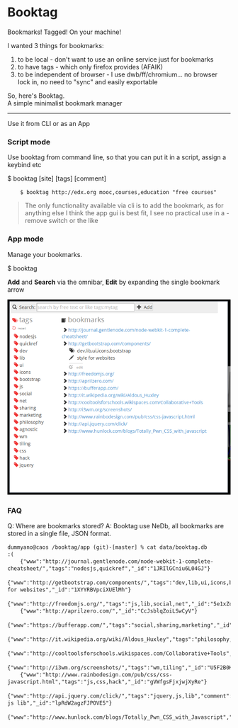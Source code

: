 Booktag
=======

Bookmarks! Tagged! On your machine!

I wanted 3 things for bookmarks:

1. to be local - don't want to use an online service just for bookmarks
2. to have tags - which only firefox provides (AFAIK)
3. to be independent of browser - I use dwb/ff/chromium... no browser lock in, no need to "sync" and easily exportable

So, here's Booktag.  
A simple minimalist bookmark manager

----

Use it from CLI or as an App

### Script mode
Use booktag from command line, so that you can put it in a script, assign a keybind etc

$ booktag [site] [tags] [comment]

        $ booktag http://edx.org mooc,courses,education "free courses"

>The only functionality available via cli is to add the bookmark, as for anything else I think
>the app gui is best fit, I see no practical use in a -remove switch or the like

### App mode
Manage your bookmarks.

$ booktag

**Add** and **Search** via the omnibar, **Edit** by expanding the single bookmark arrow

![Screenshot](docs/screenshot.png)

### FAQ
Q: Where are bookmarks stored?
A: Booktag use NeDb, all bookmarks are stored in a single file, JSON format.

    dummyano@caos /booktag/app (git)-[master] % cat data/booktag.db                                                                           :(
        {"www":"http://journal.gentlenode.com/node-webkit-1-complete-cheatsheet/","tags":"nodesjs,quickref","_id":"1JRIlGCniu6L04GJ"}
        {"www":"http://getbootstrap.com/components/","tags":"dev,lib,ui,icons,bootstrap","comment":"style for websites","_id":"1XYYRBVpciXUElMh"}
        {"www":"http://freedomjs.org/","tags":"js,lib,social,net","_id":"5e1xZch8nLPXM9Hc"}
        {"www":"http://aprilzero.com/","_id":"CcJsblqZoiLSwCyV"}
        {"www":"https://bufferapp.com/","tags":"social,sharing,marketing","_id":"DnRe4k1VyH1XZrBu"}
        {"www":"http://it.wikipedia.org/wiki/Aldous_Huxley","tags":"philosophy,agnostic","_id":"GW82D7SU0XxFXetv"}
        {"www":"http://cooltoolsforschools.wikispaces.com/Collaborative+Tools","_id":"SfGhNOt36Z4RUts6"}
        {"www":"http://i3wm.org/screenshots/","tags":"wm,tiling","_id":"U5F2B0KHIlqWIHfW"}
        {"www":"http://www.rainbodesign.com/pub/css/css-javascript.html","tags":"js,css,hack","_id":"gVWfgsFjxjwjXyRe"}
        {"www":"http://api.jquery.com/click/","tags":"jquery,js,lib","comment":"motherfucker js lib","_id":"lpRdW2agzFJPOVE5"}
        {"www":"http://www.hunlock.com/blogs/Totally_Pwn_CSS_with_Javascript","tags":"js,css,hack","_id":"qQZkJNLMrqypQv3f"}



